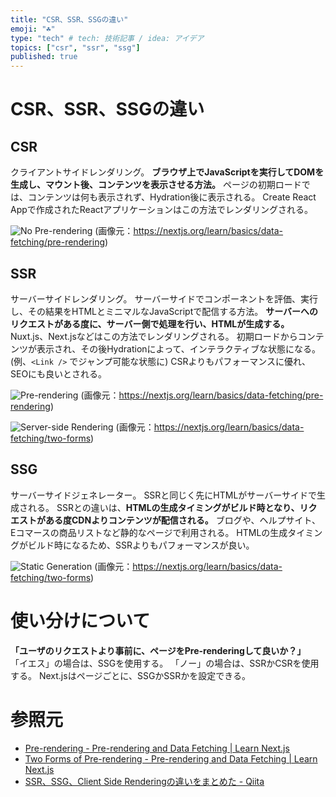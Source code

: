 ```yaml
---
title: "CSR、SSR、SSGの違い"
emoji: "☘️"
type: "tech" # tech: 技術記事 / idea: アイデア
topics: ["csr", "ssr", "ssg"]
published: true
---
```

# CSR、SSR、SSGの違い
## CSR
クライアントサイドレンダリング。
**ブラウザ上でJavaScriptを実行してDOMを生成し、マウント後、コンテンツを表示させる方法。**
ページの初期ロードでは、コンテンツは何も表示されず、Hydration後に表示される。
Create React Appで作成されたReactアプリケーションはこの方法でレンダリングされる。

![No Pre-rendering](https://storage.googleapis.com/zenn-user-upload/777c5397d879-20220702.png)
(画像元：https://nextjs.org/learn/basics/data-fetching/pre-rendering)

## SSR
サーバーサイドレンダリング。
サーバーサイドでコンポーネントを評価、実行し、その結果をHTMLとミニマルなJavaScriptで配信する方法。
**サーバーへのリクエストがある度に、サーバー側で処理を行い、HTMLが生成する。**
Nuxt.js、Next.jsなどはこの方法でレンダリングされる。
初期ロードからコンテンツが表示され、その後Hydrationによって、インテラクティブな状態になる。(例、`<Link />` でジャンプ可能な状態に)
CSRよりもパフォーマンスに優れ、SEOにも良いとされる。

![Pre-rendering](https://storage.googleapis.com/zenn-user-upload/cad4eac3cad2-20220702.png)
(画像元：https://nextjs.org/learn/basics/data-fetching/pre-rendering)

![Server-side Rendering](https://storage.googleapis.com/zenn-user-upload/bc863f9d59a5-20220702.png)
(画像元：https://nextjs.org/learn/basics/data-fetching/two-forms)

## SSG
サーバーサイドジェネレーター。
SSRと同じく先にHTMLがサーバーサイドで生成される。
SSRとの違いは、**HTMLの生成タイミングがビルド時となり、リクエストがある度CDNよりコンテンツが配信される。**
ブログや、ヘルプサイト、Eコマースの商品リストなど静的なページで利用される。
HTMLの生成タイミングがビルド時になるため、SSRよりもパフォーマンスが良い。

![Static Generation](https://storage.googleapis.com/zenn-user-upload/248424db1225-20220702.png)
(画像元：https://nextjs.org/learn/basics/data-fetching/two-forms)

# 使い分けについて

**「ユーザのリクエストより事前に、ページをPre-renderingして良いか？」**
「イエス」の場合は、SSGを使用する。
「ノー」の場合は、SSRかCSRを使用する。
Next.jsはページごとに、SSGかSSRかを設定できる。

# 参照元
- [Pre-rendering - Pre-rendering and Data Fetching | Learn Next.js](https://nextjs.org/learn/basics/data-fetching/pre-rendering)
- [Two Forms of Pre-rendering - Pre-rendering and Data Fetching | Learn Next.js](https://nextjs.org/learn/basics/data-fetching/two-forms)
- [SSR、SSG、Client Side Renderingの違いをまとめた - Qiita](https://qiita.com/akashixi/items/84cd79e090a283bb8c67)